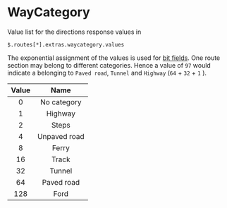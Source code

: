 # WayCategory

Value list for the directions response values in

```jsonpath
$.routes[*].extras.waycategory.values
```

The exponential assignment of the values is used for [bit fields](http://eddmann.com/posts/using-bit-flags-and-enumsets-in-java/). One route section may belong to different categories. Hence a value of ``97`` would indicate a belonging to ``Paved road``, ``Tunnel`` and ``Highway`` (``64`` + ``32`` + ``1`` ).

| Value |             Name             |
|:-----:|:----------------------------:|
| 0     | No category                  |
| 1     | Highway                      |
| 2     | Steps                        |
| 4     | Unpaved road                 |
| 8     | Ferry                        |
| 16    | Track                        |
| 32    | Tunnel                       |
| 64    | Paved road                   |
| 128   | Ford                         |

[//]: # (keep in sync with )